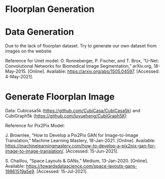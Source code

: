 # Floorplan Generation


# Data Generation
Due to the lack of floorplan dataset. Try to generate our own dataset from images on the webstie

Reference for Unet model:
O. Ronneberger, P. Fischer, and T. Brox, “U-Net: Convolutional Networks for Biomedical Image Segmentation,” arXiv.org, 18-May-2015. [Online]. Available: https://arxiv.org/abs/1505.04597. [Accessed: 4-May-2021]. 

# Generate Floorplan Image
Data: Cubicasa5k (https://github.com/CubiCasa/CubiCasa5k) and CubiGraph5k (https://github.com/luyueheng/CubiGraph5K)

Reference for Pix2Pix Model:

J. Brownlee, “How to Develop a Pix2Pix GAN for Image-to-Image Translation,” Machine Learning Mastery, 18-Jan-2021. [Online]. Available: https://machinelearningmastery.com/how-to-develop-a-pix2pix-gan-for-image-to-image-translation/. [Accessed: 15-Jun-2021]. 

S. Chaillou, “Space Layouts &amp; GANs,” Medium, 13-Jan-2020. [Online]. Available: https://towardsdatascience.com/space-layouts-gans-19861519a5e9. [Accessed: 15-Jul-2021]. 
